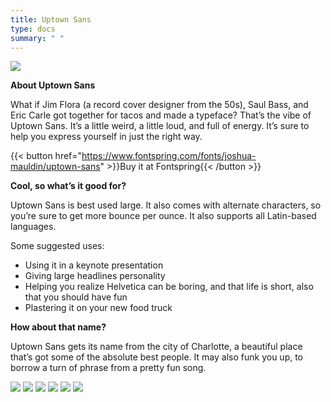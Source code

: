 ```yaml
---
title: Uptown Sans
type: docs
summary: " "
---
```


![](/img/uptown-sans-1.webp)

**About Uptown Sans**

What if Jim Flora (a record cover designer from the 50s), Saul Bass, and Eric Carle got together for tacos and made a typeface? That’s the vibe of Uptown Sans. It’s a little weird, a little loud, and full of energy. It’s sure to help you express yourself in just the right way.

{{< button href="https://www.fontspring.com/fonts/joshua-mauldin/uptown-sans" >}}Buy it at Fontspring{{< /button >}}

**Cool, so what’s it good for?**

Uptown Sans is best used large. It also comes with alternate characters, so you’re sure to get more bounce per ounce. It also supports all Latin-based languages.

Some suggested uses:

- Using it in a keynote presentation
- Giving large headlines personality
- Helping you realize Helvetica can be boring, and that life is short, also that you should have fun
- Plastering it on your new food truck

**How about that name?**

Uptown Sans gets its name from the city of Charlotte, a beautiful place that’s got some of the absolute best people. It may also funk you up, to borrow a turn of phrase from a pretty fun song.

![](/img/uptown-sans-2.webp)
![](/img/uptown-sans-3.webp)
![](/img/uptown-sans-4.webp)
![](/img/uptown-sans-5.webp)
![](/img/uptown-sans-6.webp)
![](/img/uptown-sans-7.webp)
